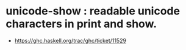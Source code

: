 # unicode-show : readable unicode characters in print and show.

* https://ghc.haskell.org/trac/ghc/ticket/11529

